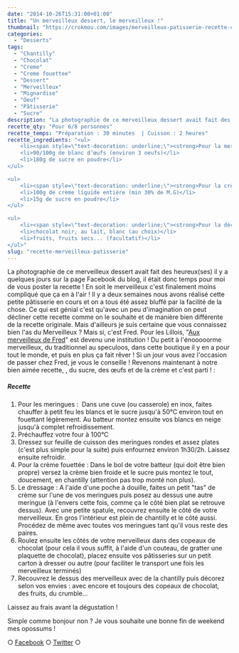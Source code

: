 ```yaml
---
date: "2014-10-26T15:31:00+01:00"
title: "Un merveilleux dessert, le merveilleux !"
thumbnail: "https://crokmou.com/images/merveilleux-patisserie-recette-crokmou-blog-culinaire.jpg"
categories:
  - "Desserts"
tags:
  - "Chantilly"
  - "Chocolat"
  - "Creme"
  - "Creme fouettee"
  - "Dessert"
  - "Merveilleux"
  - "Mignardise"
  - "Oeuf"
  - "Pâtisserie"
  - "Sucre"
description: "La photographie de ce merveilleux dessert avait fait des heureux(ses) il y a quelques jours, laissez moi vous tenter avec une recette toute simple !"
recette_qty: "Pour 6/8 personnes"
recette_temps: "Préparation : 30 minutes  | Cuisson : 2 heures"
recette_ingredients: "<ul>
	<li><span style=\"text-decoration: underline;\"><strong>Pour la meringue Suisse :</strong></span></li>
	<li>90/100g de blanc d’œufs (environ 3 oeufs)</li>
	<li>180g de sucre en poudre</li>
</ul>

<ul>
	<li><span style=\"text-decoration: underline;\"><strong>Pour la crème fouettée :</strong></span></li>
	<li>100g de crème liquide entière (min 30% de M.G)</li>
	<li>15g de sucre en poudre</li>
</ul>

<ul>
	<li><span style=\"text-decoration: underline;\"><strong>Pour la déco</strong> </span>:</li>
	<li>chocolat noir, au lait, blanc (au choix)</li>
	<li>fruits, fruits secs... (facultatif)</li>
</ul>"
slug: "recette-merveilleux-patisserie"
---
```


La photographie de ce merveilleux dessert avait fait des heureux(ses) il y a quelques jours sur la page Facebook du blog, il était donc temps pour moi de vous poster la recette ! En soit le merveilleux c'est finalement moins compliqué que ça en à l'air ! Il y a deux semaines nous avons réalisé cette petite pâtisserie en cours et on a tous été assez bluffé par la facilité de la chose. Ce qui est génial c'est qu'avec un peu d'imagination on peut décliner cette recette comme on le souhaite et de manière bien différente de la recette originale. Mais d'ailleurs je suis certaine que vous connaissez bien l'as du Merveilleux ? Mais si, c'est Fred. Pour les Lillois, "[Aux merveilleux de Fred](http://www.auxmerveilleux.com/)" est devenu une institution ! Du petit à l'énooooorme merveilleux, du traditionnel au speculoos, dans cette boutique il y en a pour tout le monde, et puis en plus ça fait rêver ! Si un jour vous avez l'occasion de passer chez Fred, je vous le conseille ! Revenons maintenant à notre bien aimée recette, , du sucre, des œufs et de la crème et c'est parti ! :

##### Recette

1.  Pour les meringues :  Dans une cuve (ou casserole) en inox, faites chauffer à petit feu les blancs et le sucre jusqu'à 50°C environ tout en fouettant légèrement. Au batteur montez ensuite vos blancs en neige jusqu'à complet refroidissement.
2.  Préchauffez votre four à 100°C
3.  Dressez sur feuille de cuisson des meringues rondes et assez plates (c'est plus simple pour la suite) puis enfournez environ 1h30/2h. Laissez ensuite refroidir.
4.  Pour la crème fouettée : Dans le bol de votre batteur (qui doit être bien propre) versez la crème bien froide et le sucre puis montez le tout, doucement, en chantilly (attention pas trop monté non plus).
5.  Le dressage : A l'aide d'une poche à douille, faites un petit "tas" de crème sur l'une de vos meringues puis posez au dessus une autre meringue (à l'envers cette fois, comme ça le côté bien plat se retrouve dessus). Avec une petite spatule, recouvrez ensuite le côté de votre merveilleux. En gros l'intérieur est plein de chantilly et le côté aussi. Procédez de même avec toutes vos meringues tant qu'il vous reste des paires.
6.  Roulez ensuite les côtés de votre merveilleux dans des copeaux de chocolat (pour cela il vous suffit, à l'aide d'un couteau, de gratter une plaquette de chocolat), placez ensuite vos pâtisseries sur un petit carton à dresser ou autre (pour faciliter le transport une fois les merveilleux terminés)
7.  Recouvrez le dessus des merveilleux avec de la chantilly puis décorez selon vos envies : avec encore et toujours des copeaux de chocolat, des fruits, du crumble...

Laissez au frais avant la dégustation !

Simple comme bonjour non ? Je vous souhaite une bonne fin de weekend mes opossums !

○ [Facebook](https://www.facebook.com/crokmou.blog) ○ [Twitter](https://twitter.com/Crokmou) ○